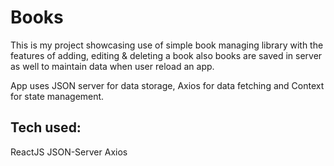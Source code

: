 # Books

This is my project showcasing use of simple book managing library with the features of adding, editing & deleting a book also books are saved in server as well to maintain data when user reload an app.

App uses JSON server for data storage, Axios for data fetching and Context for state management.

## Tech used:

ReactJS
JSON-Server
Axios
